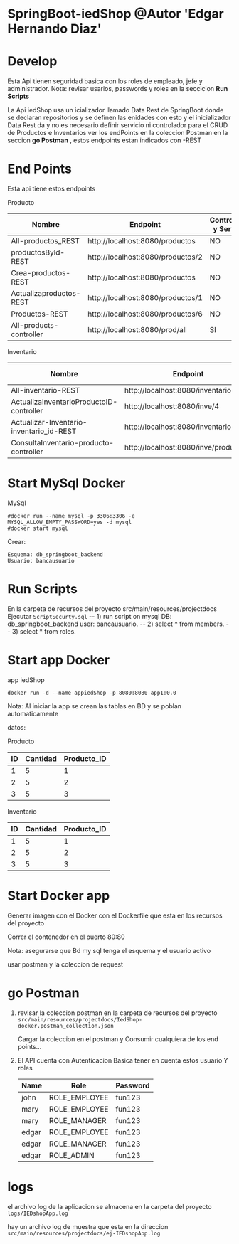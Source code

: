 # SpringBoot-iedShop @Autor 'Edgar Hernando Diaz'

# Develop

Esta Api tienen seguridad basica con los roles de empleado, jefe y administrador.
Nota: revisar usarios, passwords y roles en la seccicion  **Run Scripts**

La Api iedShop usa un icializador llamado Data Rest de SpringBoot donde se declaran repositorios y se definen las enidades con esto y el inicializador Data Rest da y no es necesario definir servicio ni controlador para el CRUD de Productos e Inventarios ver los endPoints en la coleccion Postman en la seccion **go Postman** , estos endpoints estan indicados con -REST


# End Points

Esta api tiene estos endpoints


Producto

| Nombre                   | Endpoint                             | Controlador y Servicio |
|--------------------------|--------------------------------------|------------------------|
| All-productos_REST       | http://localhost:8080/productos      | NO                     |
| productosById-REST       | http://localhost:8080/productos/2    | NO                     |
| Crea-productos-REST      | http://localhost:8080/productos      | NO                     |
| Actualizaproductos-REST  | http://localhost:8080/productos/1    | NO                     |
| Productos-REST           | http://localhost:8080/productos/6    | NO                     |
| All-products-controller  | http://localhost:8080/prod/all       | SI                     |





Inventario

| Nombre                                   | Endpoint                                | Controlador y Servicio |
|------------------------------------------|-----------------------------------------|------------------------|
| All-inventario-REST                      | http://localhost:8080/inventario        | NO                     |
| ActualizaInventarioProductoID-controller | http://localhost:8080/inve/4            | SI                     |
| Actualizar-Inventario-inventario_id-REST | http://localhost:8080/inventario/1      | NO                     |
| ConsultaInventario-producto-controller   | http://localhost:8080/inve/producto/4   | SI                     |


# Start MySql Docker

MySql 

```
#docker run --name mysql -p 3306:3306 -e MYSQL_ALLOW_EMPTY_PASSWORD=yes -d mysql
#docker start mysql
```
Crear:

`Esquema: db_springboot_backend`   
`Usuario: bancausuario`

# Run Scripts

En la carpeta de recursos del proyecto src/main/resources/projectdocs
Ejecutar `ScriptSecurty.sql`
-- 1) run script on mysql DB: db_springboot_backend user: bancausuario.
-- 2) select * from members.
-- 3) select * from roles.


# Start app Docker

app iedShop

```
docker run -d --name appiedShop -p 8080:8080 app1:0.0
```

Nota: Al iniciar la app se crean las tablas en BD y se poblan automaticamente

datos:

Producto

| ID | Cantidad | Producto_ID |
|----|----------|-------------|
| 1  | 5        | 1           |
| 2  | 5        | 2           |
| 3  | 5        | 3           |


Inventario

| ID | Cantidad | Producto_ID |
|----|----------|-------------|
| 1  | 5        | 1           |
| 2  | 5        | 2           |
| 3  | 5        | 3           |


# Start Docker app

Generar imagen con el Docker con el Dockerfile que esta en los recursos del proyecto

Correr el contenedor en el puerto 80:80

Nota: asegurarse que Bd my sql tenga el esquema y el usuario activo

usar postman y la coleccion de request


# go Postman 

1) revisar la coleccion postman en la carpeta de recursos del proyecto  `src/main/resources/projectdocs/IedShop-docker.postman_collection.json `
   
     Cargar la coleccion en el postman y Consumir cualquiera de los end points...



2) El API cuenta con Autenticacion Basica 
   tener en cuenta  estos usuario  Y roles 


   | Name  | Role          | Password |
   |-------|---------------|----------|
   | john  | ROLE_EMPLOYEE | fun123   |
   | mary  | ROLE_EMPLOYEE | fun123   |
   | mary  | ROLE_MANAGER  | fun123   |
   | edgar | ROLE_EMPLOYEE | fun123   |
   | edgar | ROLE_MANAGER  | fun123   |
   | edgar | ROLE_ADMIN    | fun123   |


# logs 

el archivo log de la aplicacion se almacena en la carpeta del proyecto  `logs/IEDshopApp.log`

hay un archivo log de muestra que esta en la direccion `src/main/resources/projectdocs/ej-IEDshopApp.log`





